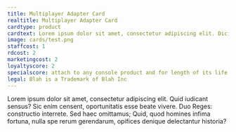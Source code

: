 ```yaml
---
title: Multiplayer Adapter Card
realtitle: Multiplayer Adapter Card
cardtype: product
cardtext: Lorem ipsum dolor sit amet, consectetur adipiscing elit. Dicimus aliquem hilare vivere; Duae sunt enim res quoque, ne tu verba solum putes.
image: cards/test.png
staffcost: 1
rdcost: 2
marketingcost: 2
loyaltyscore: 2
specialscore: attach to any console product and for length of its life receive 1\5 profits. 
legal: Blah is a Trademark of Blah Inc
---
```


Lorem ipsum dolor sit amet, consectetur adipiscing elit. Quid iudicant sensus? Sic enim censent, oportunitatis esse beate vivere. Duo Reges: constructio interrete. Sed haec omittamus; Quid, quod homines infima fortuna, nulla spe rerum gerendarum, opifices denique delectantur historia?
